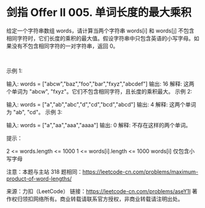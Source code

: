 # 剑指 Offer II 005. 单词长度的最大乘积

给定一个字符串数组 words，请计算当两个字符串 words[i] 和 words[j] 不包含相同字符时，它们长度的乘积的最大值。假设字符串中只包含英语的小写字母。如果没有不包含相同字符的一对字符串，返回 0。

 

示例 1:

输入: words = ["abcw","baz","foo","bar","fxyz","abcdef"]
输出: 16 
解释: 这两个单词为 "abcw", "fxyz"。它们不包含相同字符，且长度的乘积最大。
示例 2:

输入: words = ["a","ab","abc","d","cd","bcd","abcd"]
输出: 4 
解释: 这两个单词为 "ab", "cd"。
示例 3:

输入: words = ["a","aa","aaa","aaaa"]
输出: 0 
解释: 不存在这样的两个单词。
 

提示：

2 <= words.length <= 1000
1 <= words[i].length <= 1000
words[i] 仅包含小写字母
 

注意：本题与主站 318 题相同：https://leetcode-cn.com/problems/maximum-product-of-word-lengths/

来源：力扣（LeetCode）
链接：https://leetcode-cn.com/problems/aseY1I
著作权归领扣网络所有。商业转载请联系官方授权，非商业转载请注明出处。